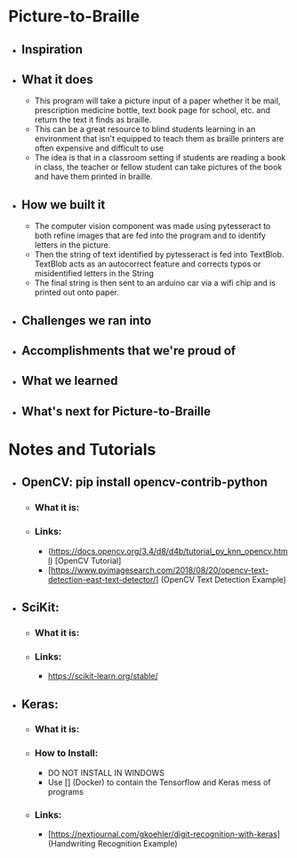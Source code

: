 # Picture-to-Braille

* ## Inspiration

* ## What it does
  * This program will take a picture input of a paper whether it be mail, prescription medicine bottle, text book page for school, etc. and return the text it finds as braille.
  * This can be a great resource to blind students learning in an environment that isn't equipped to teach them as braille printers are often expensive and difficult to use
  * The idea is that in a classroom setting if students are reading a book in class, the teacher or fellow student can take pictures of the book and have them printed in braille.
* ## How we built it
  *  The computer vision component was made using pytesseract to both refine images that are fed into the program and to identify letters in the picture.
  * Then the string of text identified by pytesseract is fed into TextBlob. TextBlob acts as an autocorrect feature and corrects typos or misidentified letters in the String
  * The final string is then sent to an arduino car via a wifi chip and is printed out onto paper.
* ## Challenges we ran into

* ## Accomplishments that we're proud of

* ## What we learned

* ## What's next for Picture-to-Braille

# Notes and Tutorials
* ## OpenCV:  pip install opencv-contrib-python
  * ### What it is:
  * ### Links:
    * (https://docs.opencv.org/3.4/d8/d4b/tutorial_py_knn_opencv.html) [OpenCV Tutorial]
    * [https://www.pyimagesearch.com/2018/08/20/opencv-text-detection-east-text-detector/] (OpenCV Text Detection Example)
* ## SciKit:
  * ### What it is:
  * ### Links:
    * https://scikit-learn.org/stable/
* ## Keras:
  * ### What it is:
  * ### How to Install:
    * DO NOT INSTALL IN WINDOWS
    * Use [] (Docker) to contain the Tensorflow and Keras mess of programs
  * ### Links:
    * [https://nextjournal.com/gkoehler/digit-recognition-with-keras] (Handwriting Recognition Example)
